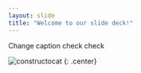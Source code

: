 ```yaml
---
layout: slide
title: "Welcome to our slide deck!"
---
```


Change caption check check

![constructocat](https://octodex.github.com/images/constructocat2.jpg)
{: .center}
